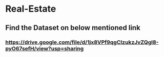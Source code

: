 # Real-Estate

## Find the Dataset on below mentioned link
### https://drive.google.com/file/d/1jx8VPf9qgCIzukzJvZQgl8-pyO67sefH/view?usp=sharing